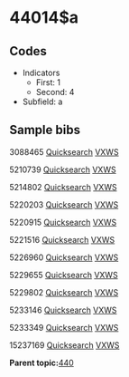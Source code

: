 # 44014$a

## Codes

-   Indicators
    -   First: 1
    -   Second: 4
-   Subfield: a

## Sample bibs

3088465 [Quicksearch](https://search.library.yale.edu/catalog/3088465) [VXWS](http://prodorbis.library.yale.edu:7014/vxws/GetHoldingsService?bibId=3088465)

5210739 [Quicksearch](https://search.library.yale.edu/catalog/5210739) [VXWS](http://prodorbis.library.yale.edu:7014/vxws/GetHoldingsService?bibId=5210739)

5214802 [Quicksearch](https://search.library.yale.edu/catalog/5214802) [VXWS](http://prodorbis.library.yale.edu:7014/vxws/GetHoldingsService?bibId=5214802)

5220203 [Quicksearch](https://search.library.yale.edu/catalog/5220203) [VXWS](http://prodorbis.library.yale.edu:7014/vxws/GetHoldingsService?bibId=5220203)

5220915 [Quicksearch](https://search.library.yale.edu/catalog/5220915) [VXWS](http://prodorbis.library.yale.edu:7014/vxws/GetHoldingsService?bibId=5220915)

5221516 [Quicksearch](https://search.library.yale.edu/catalog/5221516) [VXWS](http://prodorbis.library.yale.edu:7014/vxws/GetHoldingsService?bibId=5221516)

5226960 [Quicksearch](https://search.library.yale.edu/catalog/5226960) [VXWS](http://prodorbis.library.yale.edu:7014/vxws/GetHoldingsService?bibId=5226960)

5229655 [Quicksearch](https://search.library.yale.edu/catalog/5229655) [VXWS](http://prodorbis.library.yale.edu:7014/vxws/GetHoldingsService?bibId=5229655)

5229802 [Quicksearch](https://search.library.yale.edu/catalog/5229802) [VXWS](http://prodorbis.library.yale.edu:7014/vxws/GetHoldingsService?bibId=5229802)

5233146 [Quicksearch](https://search.library.yale.edu/catalog/5233146) [VXWS](http://prodorbis.library.yale.edu:7014/vxws/GetHoldingsService?bibId=5233146)

5233349 [Quicksearch](https://search.library.yale.edu/catalog/5233349) [VXWS](http://prodorbis.library.yale.edu:7014/vxws/GetHoldingsService?bibId=5233349)

15237169 [Quicksearch](https://search.library.yale.edu/catalog/15237169) [VXWS](http://prodorbis.library.yale.edu:7014/vxws/GetHoldingsService?bibId=15237169)

**Parent topic:**[440](../../tags/440/440.md)

